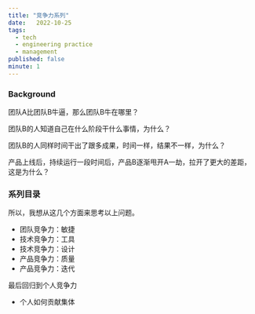 ```yaml
---
title: "竞争力系列"
date:   2022-10-25
tags:
  - tech
  - engineering practice
  - management
published: false
minute: 1
---
```


### Background

团队A比团队B牛逼，那么团队B牛在哪里？

团队B的人知道自己在什么阶段干什么事情，为什么？

团队B的人同样时间干出了跟多成果，时间一样，结果不一样，为什么？

产品上线后，持续运行一段时间后，产品B逐渐甩开A一劫，拉开了更大的差距，这是为什么？

### 系列目录

所以，我想从这几个方面来思考以上问题。

* 团队竞争力：敏捷
* 技术竞争力：工具
* 技术竞争力：设计
* 产品竞争力：质量
* 产品竞争力：迭代

最后回归到个人竞争力

* 个人如何贡献集体